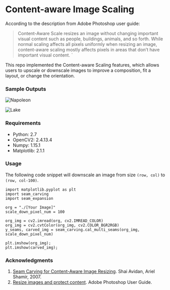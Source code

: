 # Content-aware Image Scaling

According to the description from Adobe Photoshop user guide:

>Content-Aware Scale resizes an image without changing important visual content such as people, buildings, animals, and so forth. While normal scaling affects all pixels uniformly when resizing an image, content-aware scaling mostly affects pixels in areas that don’t have important visual content. `

This repo implemented the Content-aware Scaling features, which allows users to upscale or downscale images to improve a composition, fit a layout, or change the orientation.

### Sample Outputs
![Napoleon](https://media.giphy.com/media/fLpOZ9kNdzICVqGR5d/giphy.gif)

![Lake](https://media.giphy.com/media/tZqWpbZiqn81OTm4db/giphy.gif)


### Requirements
* Python: 2.7
* OpenCV2: 2.4.13.4
* Numpy: 1.15.1
* Matplotlib: 2.1.1


### Usage
The following code snippet will downscale an image from size `(row, col)` to `(row, col-100)`.
```
import matplotlib.pyplot as plt
import seam_carving
import seam_expansion

org = "./[Your Image]"
scale_down_pixel_num = 100

org_img = cv2.imread(org, cv2.IMREAD_COLOR)
org_img = cv2.cvtColor(org_img, cv2.COLOR_BGR2RGB)
y_seams, carved_img = seam_carving.cal_multi_seams(org_img, scale_down_pixel_num)

plt.imshow(org_img);
plt.imshow(carved_img);
```

### Acknowledgments
1. [Seam Carving for Content-Aware Image Resizing](https://perso.crans.org/frenoy/matlab2012/seamcarving.pdf). Shai Avidan, Ariel Shamir, 2007.
2. [Resize images and protect content](https://helpx.adobe.com/nz/photoshop/using/content-aware-scaling.html). Adobe Photoshop User Guide.
